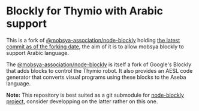 # Blockly for Thymio with Arabic support

This is a fork of [@mobsya-association/node-blockly](https://github.com/Mobsya/blockly) holding [the latest commit as of the forking date](https://github.com/Mobsya/blockly/tree/d06475a6d7bf6d326c08778a87844ab5423842bd), the aim of it is to allow mobsya blockly to support Arabic language.

The [@mobsya-association/node-blockly](https://github.com/Mobsya/blockly) is itself a fork of Google's Blockly that adds blocks to control the Thymio robot. It also provides an AESL code generator that converts visual programs using these blocks to the Aseba language.

**Note:** This repository is best suited as a git submodule for [node-blockly project](https://github.com/dnory0/node-blockly), consider developping on the latter rather on this one.